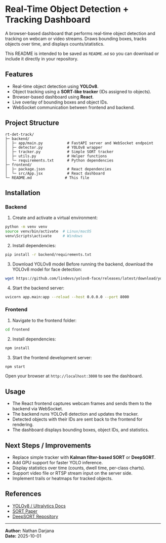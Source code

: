 # Real-Time Object Detection + Tracking Dashboard

A browser-based dashboard that performs real-time object detection and tracking on webcam or video streams. Draws bounding boxes, tracks objects over time, and displays counts/statistics.

This README is intended to be saved as `README.md` so you can download or include it directly in your repository.

## Features
- Real-time object detection using **YOLOv8**.
- Object tracking using a **SORT-like tracker** (IDs assigned to objects).
- Browser-based dashboard using **React**.
- Live overlay of bounding boxes and object IDs.
- WebSocket communication between frontend and backend.

## Project Structure
```
rt-det-track/
├─ backend/
│  ├─ app/main.py           # FastAPI server and WebSocket endpoint
│  ├─ detector.py           # YOLOv8 wrapper
│  ├─ tracker.py            # Simple SORT tracker
│  ├─ utils.py              # Helper functions
│  └─ requirements.txt      # Python dependencies
├─ frontend/
│  ├─ package.json          # React dependencies
│  └─ src/App.jsx           # React dashboard
└─ README.md               # This file
```

## Installation

### Backend
1. Create and activate a virtual environment:
```bash
python -m venv venv
source venv/bin/activate  # Linux/macOS
venv\Scripts\activate     # Windows
```
2. Install dependencies:
```bash
pip install -r backend/requirements.txt
```
3. Download YOLOv8 model
Before running the backend, download the YOLOv8 model for face detection:

```bash
wget https://github.com/lindevs/yolov8-face/releases/latest/download/yolov8n-face-lindevs.pt
```

4. Start the backend server:
```bash
uvicorn app.main:app --reload --host 0.0.0.0 --port 8000
```

### Frontend
1. Navigate to the frontend folder:
```bash
cd frontend
```
2. Install dependencies:
```bash
npm install
```
3. Start the frontend development server:
```bash
npm start
```

Open your browser at `http://localhost:3000` to see the dashboard.

## Usage
- The React frontend captures webcam frames and sends them to the backend via WebSocket.
- The backend runs YOLOv8 detection and updates the tracker.
- Detected objects with their IDs are sent back to the frontend for rendering.
- The dashboard displays bounding boxes, object IDs, and statistics.

## Next Steps / Improvements
- Replace simple tracker with **Kalman filter-based SORT** or **DeepSORT**.
- Add GPU support for faster YOLO inference.
- Display statistics over time (counts, dwell time, per-class charts).
- Support video file or RTSP stream input on the server side.
- Implement trails or heatmaps for tracked objects.

## References
- [YOLOv8 / Ultralytics Docs](https://docs.ultralytics.com/)
- [SORT Paper](https://arxiv.org/abs/1602.00763)
- [DeepSORT Repository](https://github.com/nwojke/deep_sort)

---

**Author:** Nathan Darjana  
**Date:** 2025-10-01

